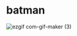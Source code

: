 # batman





![ezgif com-gif-maker (3)]( https://user-images.githubusercontent.com/97634107/161112651-ec5b909e-6eb8-444e-ad65-26d8c25a82be.gif)
